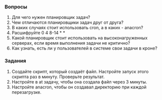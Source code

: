 ### Вопросы

1. Для чего нужен планировщик задач?
2. Чем отличаются планировщики задач друг от друга?
3. В каких случаях стоит использовать cron, а в каких - anacron?
4. Расшифруйте 0 4 8-14 * *   
5. Какой планировщик стоит использовать на высоконагруженных серверах, если время выполнения задачи не критично?
6. Как узнать, есть ли у пользователей в системе свои задачи в кроне?

### Задания

1. Создайте скрипт, который создаёт файл. Настройте запуск этого скрипта раз в минуту. Проверьте результат.
2. Настройте в at задачу, чтобы она создала файл через 3 минуты.
3. Настройте anacron, чтобы он создавал директорию при каждой перезагрузке.  